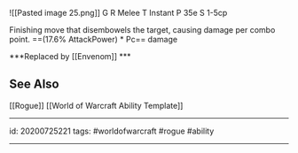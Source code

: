 ![[Pasted image 25.png]]
G 
R Melee
T Instant
P 35e
S 1-5cp

Finishing move that disembowels the target, causing damage per combo point. ==(17.6% AttackPower) \* Pc== damage

***Replaced by [[Envenom]] ***

## See Also
[[Rogue]]
[[World of Warcraft Ability Template]]

---

id: 20200725221
tags: #worldofwarcraft #rogue #ability

---
